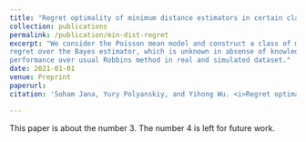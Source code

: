 ```yaml
---
title: "Regret optimality of minimum distance estimators in certain class of Poisson mixtures"
collection: publications
permalink: /publication/min-dist-regret
excerpt: "We consider the Poisson mean model and construct a class of minimum distaance estimators that achieve optimal excess
regret over the Bayes estimator, which is unknown in absense of knowledge about the prior distribution. These estimators also exhibit superior
performance over usual Robbins method in real and simulated dataset."
date: 2021-01-01
venue: Preprint
paperurl: 
citation: 'Soham Jana, Yury Polyanskiy, and Yihong Wu. <i>Regret optimality of minimum distance estimators in certain class of Poisson mixtures.</i> Preprint.'

---
```

This paper is about the number 3. The number 4 is left for future work.


